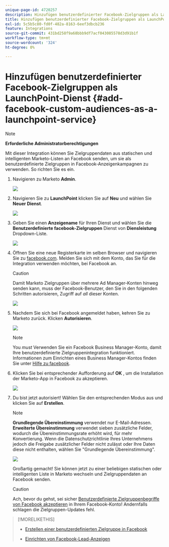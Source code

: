 ```yaml
---
unique-page-id: 4720257
description: Hinzufügen benutzerdefinierter Facebook-Zielgruppen als LaunchPoint-Dienst - Marketo Docs - Produktdokumentation
title: Hinzufügen benutzerdefinierter Facebook-Zielgruppen als LaunchPoint-Dienst
exl-id: 5c5b5c80-fd0f-482a-8163-6eef3dbcb236
feature: Integrations
source-git-commit: 431bd258f9a68bbb9df7acf043085578d3d91b1f
workflow-type: tm+mt
source-wordcount: '324'
ht-degree: 0%

---
```


# Hinzufügen benutzerdefinierter Facebook-Zielgruppen als LaunchPoint-Dienst {#add-facebook-custom-audiences-as-a-launchpoint-service}

>[!NOTE]
>
>**Erforderliche Administratorberechtigungen**

Mit dieser Integration können Sie Zielgruppendaten aus statischen und intelligenten Marketo-Listen an Facebook senden, um sie als benutzerdefinierte Zielgruppen in Facebook-Anzeigenkampagnen zu verwenden. So richten Sie es ein.

1. Navigieren zu Marketo **Admin**.

   ![](assets/image2016-11-29-10-3a50-3a29.png)

1. Navigieren Sie zu **LaunchPoint** klicken Sie auf **Neu** und wählen Sie **Neuer Dienst**.

   ![](assets/image2016-11-29-10-3a51-3a11.png)

1. Geben Sie einen **Anzeigename** für Ihren Dienst und wählen Sie die **Benutzerdefinierte facebook-Zielgruppen** Dienst von **Diensleistung** Dropdown-Liste.

   ![](assets/image2016-11-29-12-3a51-3a8.png)

1. Öffnen Sie eine neue Registerkarte im selben Browser und navigieren Sie zu [facebook.com](https://www.facebook.com/). Melden Sie sich mit dem Konto, das Sie für die Integration verwenden möchten, bei Facebook an.

   >[!CAUTION]
   >
   >Damit Marketo Zielgruppen über mehrere Ad Manager-Konten hinweg senden kann, muss der Facebook-Benutzer, den Sie in den folgenden Schritten autorisieren, Zugriff auf *all* dieser Konten.

   ![](assets/image2016-11-29-10-3a52-3a29.png)

1. Nachdem Sie sich bei Facebook angemeldet haben, kehren Sie zu Marketo zurück. Klicken **Autorisieren**.

   ![](assets/fb-custom-authorize-hand.png)

   >[!NOTE]
   >
   >You _must_ Verwenden Sie ein Facebook Business Manager-Konto, damit Ihre benutzerdefinierte Zielgruppenintegration funktioniert. Informationen zum Einrichten eines Business Manager-Kontos finden Sie unter [Hilfe zu facebook](https://www.facebook.com/business/help/1710077379203657).

1. Klicken Sie bei entsprechender Aufforderung auf **OK** , um die Installation der Marketo-App in Facebook zu akzeptieren.

   ![](assets/image2016-11-29-10-3a56-3a3.png)

1. Du bist jetzt autorisiert! Wählen Sie den entsprechenden Modus aus und klicken Sie auf **Erstellen**.

   >[!NOTE]
   >
   >**Grundlegende Übereinstimmung** verwendet nur E-Mail-Adressen. **Erweiterte Übereinstimmung** verwendet sieben zusätzliche Felder, wodurch die Übereinstimmungsrate erhöht wird, für mehr Konvertierung. Wenn die Datenschutzrichtlinie Ihres Unternehmens jedoch die Freigabe zusätzlicher Felder nicht zulässt oder Ihre Daten diese nicht enthalten, wählen Sie &quot;Grundlegende Übereinstimmung&quot;.

   ![](assets/fb-custom-adv-matching-hands.png)

   Großartig gemacht! Sie können jetzt zu einer beliebigen statischen oder intelligenten Liste in Marketo wechseln und Zielgruppendaten an Facebook senden.

   >[!CAUTION]
   >
   >Ach, bevor du gehst, sei sicher [Benutzerdefinierte Zielgruppenbegriffe von Facebook akzeptieren](https://www.facebook.com/ads/manage/customaudiences/tos.php) in Ihrem Facebook-Konto! Andernfalls schlagen die Zielgruppen-Updates fehl.

>[!MORELIKETHIS]
>
>* [Erstellen einer benutzerdefinierten Zielgruppe in Facebook](/help/marketo/product-docs/demand-generation/facebook/create-a-custom-audience-in-facebook.md)
>
>* [Einrichten von Facebook-Lead-Anzeigen](/help/marketo/product-docs/demand-generation/facebook/set-up-facebook-lead-ads.md)
